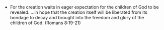 - For the creation waits in eager expectation for the children of God to be revealed. ...in hope that the creation itself will be liberated from its bondage to decay and brought into the freedom and glory of the children of God. (Romans 8:19-21)
